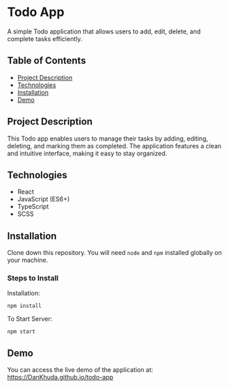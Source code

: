 # Todo App

A simple Todo application that allows users to add, edit, delete, and complete tasks efficiently.

## Table of Contents

- [Project Description](#project-description)
- [Technologies](#technologies)
- [Installation](#installation)
- [Demo](#demo)

## Project Description

This Todo app enables users to manage their tasks by adding, editing, deleting, and marking them as completed. The application features a clean and intuitive interface, making it easy to stay organized.

## Technologies

- React
- JavaScript (ES6+)
- TypeScript
- SCSS

## Installation

Clone down this repository. You will need `node` and `npm` installed globally on your machine.  

### Steps to Install

Installation:

`npm install`  

To Start Server:

`npm start`  

## Demo

You can access the live demo of the application at: https://DanKhuda.github.io/todo-app
